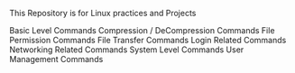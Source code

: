 This Repository is for Linux practices and Projects

Basic Level Commands
Compression / DeCompression Commands
File Permission Commands
File Transfer Commands
Login Related Commands
Networking Related Commands
System Level Commands
User Management Commands